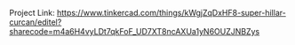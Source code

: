 Project Link:
https://www.tinkercad.com/things/kWgjZqDxHF8-super-hillar-curcan/editel?sharecode=m4a6H4vyLDt7qkFoF_UD7XT8ncAXUa1yN6OUZJNBZys


